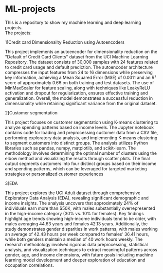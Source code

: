 # ML-projects
This is a repository to show my machine learning and deep learning projects.  
The projects:

1]Credit card Dimensionality Reduction using Autoencoders

This project implements an autoencoder for dimensionality reduction on the "Default of Credit Card Clients" dataset from the UCI Machine Learning Repository. The dataset consists of 30,000 samples with 24 features related to credit card usage and default prediction. The autoencoder architecture compresses the input features from 24 to 16 dimensions while preserving key information, achieving a Mean Squared Error (MSE) of 0.0011 and an R² score of approximately 0.66 on both training and test datasets. The use of MinMaxScaler for feature scaling, along with techniques like LeakyReLU activation and dropout for regularization, ensures effective training and generalization. Overall, the model demonstrates a successful reduction in dimensionality while retaining significant variance from the original dataset.

2]Customer segmentation

This project focuses on customer segmentation using K-means clustering to analyze spending patterns based on income levels. The Jupyter notebook contains code for loading and preprocessing customer data from a CSV file, performing exploratory data analysis, and implementing K-means clustering to segment customers into distinct groups. The analysis utilizes Python libraries such as pandas, numpy, matplotlib, and scikit-learn. The methodology involves determining the optimal number of clusters using the elbow method and visualizing the results through scatter plots. The final output segments customers into four distinct groups based on their income and spending patterns, which can be leveraged for targeted marketing strategies or personalized customer experiences

3]EDA

This project explores the UCI Adult dataset through comprehensive Exploratory Data Analysis (EDA), revealing significant demographic and income insights. The analysis uncovers that approximately 24% of individuals earn more than $50K, with males substantially overrepresented in the high-income category (30% vs. 10% for females). Key findings highlight age trends showing high-income individuals tend to be older, with males averaging 44.63 years and females 42.13 years. Additionally, the study demonstrates gender disparities in work patterns, with males working an average of 42.43 hours per week compared to females' 36.41 hours, while both genders maintain a median of 40 work hours weekly. The research methodology involved rigorous data preprocessing, statistical analysis, and visualization techniques to extract meaningful patterns across gender, age, and income dimensions, with future goals including machine learning model development and deeper exploration of education and occupation correlations.

